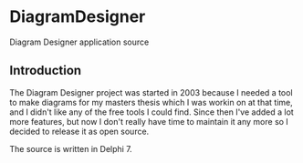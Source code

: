 # DiagramDesigner
Diagram Designer application source

## Introduction
The Diagram Designer project was started in 2003 because I needed a tool to make diagrams for my masters thesis which
I was workin on at that time, and I didn't like any of the free tools I could find. Since then I've added a lot more 
features, but now I don't really have time to maintain it any more so I decided to release it as open source.

The source is written in Delphi 7.
